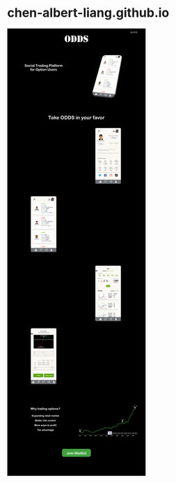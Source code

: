 # chen-albert-liang.github.io
![alt text](https://github.com/chen-albert-liang/chen-albert-liang.github.io/blob/withAppPrototype/Design%20with%20App%20Prototype.png?raw=true)